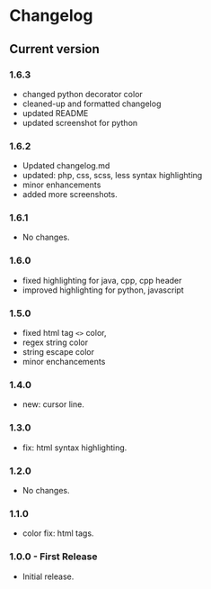 # Changelog

## Current version

### 1.6.3

*   changed python decorator color
*   cleaned-up and formatted changelog
*   updated README
*   updated screenshot for python

### 1.6.2

*   Updated changelog.md
*   updated: php, css, scss, less syntax highlighting
*   minor enhancements
*   added more screenshots.

### 1.6.1

*   No changes.

### 1.6.0

*   fixed highlighting for java, cpp, cpp header
*   improved highlighting for python, javascript

### 1.5.0

*   fixed html tag `<>` color,
*   regex string color
*   string escape color
*   minor enchancements

### 1.4.0

*   new: cursor line.

### 1.3.0

*   fix: html syntax highlighting.

### 1.2.0

*   No changes.

### 1.1.0

*   color fix: html tags.

### 1.0.0 - First Release

*   Initial release.
